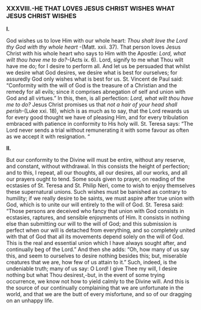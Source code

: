 
### XXXVIII.-HE THAT LOVES JESUS CHRIST WISHES WHAT JESUS CHRIST WISHES

**I.**

God wishes us to love Him with our whole heart: _Thou shalt love the Lord thy God with thy whole heart_ -(Matt. xxii. 37). That person loves Jesus Christ with his whole heart who says to Him with the Apostle: _Lord, what wilt thou have me to do?-_(Acts ix. 6). Lord, signify to me what Thou wilt have me do; for I desire to perform all. And let us be persuaded that whilst we desire what God desires, we desire what is best for ourselves; for assuredly God only wishes what is best for us. St. Vincent de Paul said: “Conformity with the will of God is the treasure of a Christian and the remedy for all evils; since it comprises abnegation of self and union with God and all virtues.” In this, then, is all perfection: _Lord, what wilt thou have me to do?_ Jesus Christ promises us that _not_ _a hair of your head shall perish_-(Luke xxi. 18), which is as much as to say, that the Lord rewards us for every good thought we have of pleasing Him, and for every tribulation embraced with patience in conformity to His holy will. St. Teresa says: “The Lord never sends a trial without remunerating it with some favour as often as we accept it with resignation. “

**II.**

But our conformity to the Divine will must be entire, without any reserve, and constant, without withdrawal. In this consists the height of perfection; and to this, I repeat, all our thoughts, all our desires, all our works, and all our prayers ought to tend. Some souls given to prayer, on reading of the ecstasies of St. Teresa and St. Philip Neri, come to wish to enjoy themselves these supernatural unions. Such wishes must be banished as contrary to humility; if we really desire to be saints, we must aspire after true union with God, which is to unite our will entirely to the will of God. St. Teresa said: “Those persons are deceived who fancy that union with God consists in ecstasies, raptures, and sensible enjoyments of Him. It consists in nothing else than submitting our will to the will of God; and this submission is perfect when our will is detached from everything, and so completely united with that of God that all its movements depend solely on the will of God. This is the real and essential union which I have always sought after, and continually beg of the Lord.” And then she adds: “Oh, how many of us say this, and seem to ourselves to desire nothing besides this; but, miserable creatures that we are, how few of us attain to it.” Such, indeed, is the undeniable truth; many of us say: O Lord! I give Thee my will, I desire nothing but what Thou desirest,-but, in the event of some trying occurrence, we know not how to yield calmly to the Divine will. And this is the source of our continually complaining that we are unfortunate in the world, and that we are the butt of every misfortune, and so of our dragging on an unhappy life.


